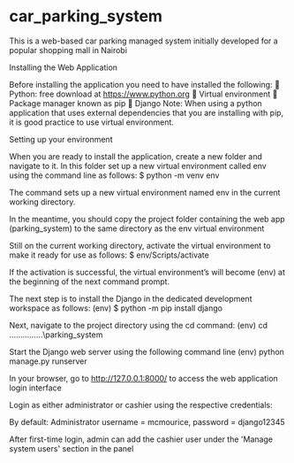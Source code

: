 # car_parking_system
This is a web-based car parking managed system initially developed for a popular shopping mall in Nairobi

Installing the Web Application

Before installing the application you need to have installed the following:
	Python: free download at https://www.python.org 
	Virtual environment
	Package manager known as pip
	Django
Note: When using a python application that uses external dependencies that you are installing with pip, it is good practice to use virtual environment.

Setting up your environment

When you are ready to install the application, create a new folder and navigate to it. In this folder set up a new virtual environment called env using the command line as follows:
$ python -m venv env
 
The command sets up a new virtual environment named env in the current working directory.

In the meantime, you should copy the project folder containing the web app (parking_system) to the same directory as the env virtual environment
 
Still on the current working directory, activate the virtual environment to make it ready for use as follows:
$ env/Scripts/activate
 
If the activation is successful, the virtual environment’s will become (env) at the beginning of the next command prompt.
 
The next step is to install the Django in the dedicated development workspace as follows:
(env) $ python -m pip install django

Next, navigate to the project directory using the cd command:
(env) cd ...............\parking_system
 
Start the Django web server using the following command line
(env) python manage.py runserver

In your browser, go to http://127.0.0.1:8000/ to access the web application login interface

Login as either administrator or cashier using the respective credentials:

By default:
Administrator username = mcmourice, password = django12345

After first-time login, admin can add the cashier user under the 'Manage system users' section in the panel

